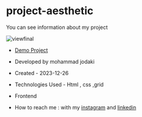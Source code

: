 ﻿# project-aesthetic
You can see information about my project

![viewfinal](https://private-user-images.githubusercontent.com/154656255/328380370-32244363-ebe7-4205-aa0b-8be81ed5c779.png?jwt=eyJhbGciOiJIUzI1NiIsInR5cCI6IkpXVCJ9.eyJpc3MiOiJnaXRodWIuY29tIiwiYXVkIjoicmF3LmdpdGh1YnVzZXJjb250ZW50LmNvbSIsImtleSI6ImtleTUiLCJleHAiOjE3MTUxNjQ0NDMsIm5iZiI6MTcxNTE2NDE0MywicGF0aCI6Ii8xNTQ2NTYyNTUvMzI4MzgwMzcwLTMyMjQ0MzYzLWViZTctNDIwNS1hYTBiLThiZTgxZWQ1Yzc3OS5wbmc_WC1BbXotQWxnb3JpdGhtPUFXUzQtSE1BQy1TSEEyNTYmWC1BbXotQ3JlZGVudGlhbD1BS0lBVkNPRFlMU0E1M1BRSzRaQSUyRjIwMjQwNTA4JTJGdXMtZWFzdC0xJTJGczMlMkZhd3M0X3JlcXVlc3QmWC1BbXotRGF0ZT0yMDI0MDUwOFQxMDI5MDNaJlgtQW16LUV4cGlyZXM9MzAwJlgtQW16LVNpZ25hdHVyZT1iZDdhYTE2NDUzMzI2ZmFiODY0ZjYzN2I3NDA0MWVlZmJhMjliNWFmZTlmZDUyMTIwOTc1NzRjMjk3YjliODM2JlgtQW16LVNpZ25lZEhlYWRlcnM9aG9zdCZhY3Rvcl9pZD0wJmtleV9pZD0wJnJlcG9faWQ9MCJ9.h36PCMvKWYZDrUwTLzUuxWe5T0H53Cv2Fuvftc29GE0)

- [Demo Project](https://mohammadjodaki.github.io/project-aesthetic/)

- Developed by mohammad jodaki

- Created - 2023-12-26

- Technologies Used - Html , css ,grid

- Frontend

- How to reach me : with my [instagram](https://www.instagram.com/mohammad_jodaki_web) and [linkedin](https://www.linkedin.com/in/mohammad-jodakian/)

